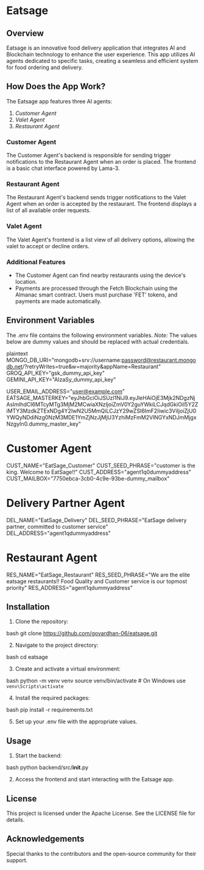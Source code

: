 # Eatsage

## Overview

Eatsage is an innovative food delivery application that integrates AI and Blockchain technology to enhance the user experience. This app utilizes AI agents dedicated to specific tasks, creating a seamless and efficient system for food ordering and delivery.

## How Does the App Work?

The Eatsage app features three AI agents:

1. *Customer Agent*
2. *Valet Agent*
3. *Restaurant Agent*

### Customer Agent
The Customer Agent's backend is responsible for sending trigger notifications to the Restaurant Agent when an order is placed. The frontend is a basic chat interface powered by Lama-3.

### Restaurant Agent
The Restaurant Agent's backend sends trigger notifications to the Valet Agent when an order is accepted by the restaurant. The frontend displays a list of all available order requests.

### Valet Agent
The Valet Agent's frontend is a list view of all delivery options, allowing the valet to accept or decline orders.

### Additional Features
- The Customer Agent can find nearby restaurants using the device's location.
- Payments are processed through the Fetch Blockchain using the Almanac smart contract. Users must purchase 'FET' tokens, and payments are made automatically.

## Environment Variables

The .env file contains the following environment variables. *Note:* The values below are dummy values and should be replaced with actual credentials.

plaintext
MONGO_DB_URI="mongodb+srv://username:password@restaurant.mongodb.net/?retryWrites=true&w=majority&appName=Restaurant"
GROQ_API_KEY="gsk_dummy_api_key"
GEMINI_API_KEY="AIzaSy_dummy_api_key"

USER_EMAIL_ADDRESS="user@example.com"
EATSAGE_MASTERKEY="eyJhbGciOiJSUzI1NiJ9.eyJleHAiOjE3Mjk2NDgzNjAsImlhdCI6MTcyMTg3MjM2MCwiaXNzIjoiZmV0Y2guYWkiLCJqdGkiOiI5Y2ZiMTY3MzdkZTExNDg4Y2IwN2U5MmQiLCJzY29wZSI6ImF2Iiwic3ViIjoiZjU0YWQyNDdiNzg0NzM3MDE1YmZjNzJjMjU3YzhiMzFmM2VlNGYxNDJmMjgxNzgyIn0.dummy_master_key"

# Customer Agent
CUST_NAME="EatSage_Customer"
CUST_SEED_PHRASE="customer is the king. Welcome to EatSage!!"
CUST_ADDRESS="agent1q0dummyaddress"
CUST_MAILBOX="7750ebca-3cb0-4c9e-93be-dummy_mailbox"

# Delivery Partner Agent
DEL_NAME="EatSage_Delivery"
DEL_SEED_PHRASE="EatSage delivery partner, committed to customer service"
DEL_ADDRESS="agent1qdummyaddress"

# Restaurant Agent
RES_NAME="EatSage_Restaurant"
RES_SEED_PHRASE="We are the elite eatsage restaurants!! Food Quality and Customer service is our topmost priority"
RES_ADDRESS="agent1qdummyaddress"


## Installation

1. Clone the repository:

bash
git clone https://github.com/govardhan-06/eatsage.git


2. Navigate to the project directory:

bash
cd eatsage


3. Create and activate a virtual environment:

bash
python -m venv venv
source venv/bin/activate  # On Windows use `venv\Scripts\activate`


4. Install the required packages:

bash
pip install -r requirements.txt


5. Set up your .env file with the appropriate values.

## Usage

1. Start the backend:

bash
python backend/src/__init__.py


2. Access the frontend and start interacting with the Eatsage app.

## License

This project is licensed under the Apache License. See the LICENSE file for details.

## Acknowledgements

Special thanks to the contributors and the open-source community for their support.
